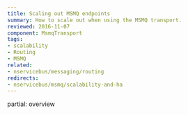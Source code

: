 ```yaml
---
title: Scaling out MSMQ endpoints
summary: How to scale out when using the MSMQ transport.
reviewed: 2016-11-07
component: MsmqTransport
tags:
- scalability
- Routing
- MSMQ
related:
- nservicebus/messaging/routing
redirects:
- nservicebus/msmq/scalability-and-ha
---
```



partial: overview